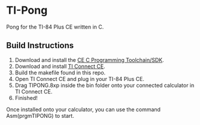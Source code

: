 # TI-Pong
Pong for the TI-84 Plus CE written in C.

## Build Instructions
1. Download and install the [CE C Programming Toolchain/SDK](https://github.com/CE-Programming/toolchain/).
2. Download and install [TI Connect CE](https://education.ti.com/en/products/computer-software/ti-connect-ce-sw).
2. Build the makefile found in this repo.
3. Open TI Connect CE and plug in your TI-84 Plus CE.
4. Drag TIPONG.8xp inside the bin folder onto your connected calculator in TI Connect CE.
5. Finished!

Once installed onto your calculator, you can use the command Asm(prgmTIPONG) to start.
